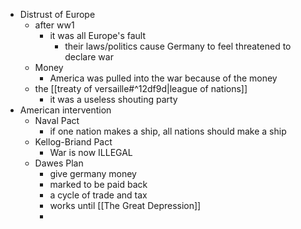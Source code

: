 - Distrust of Europe
	- after ww1
		- it was all Europe's fault
			- their laws/politics cause Germany to feel threatened to declare war
	- Money
		- America was pulled into the war because of the money
	- the [[treaty of versaille#^12df9d|league of nations]]
		- it was a useless shouting party
- American intervention
	- Naval Pact
		- if one nation makes a ship, all nations should make a ship
	- Kellog-Briand Pact
		- War is now ILLEGAL
	- Dawes Plan
		- give germany money
		- marked to be paid back
		- a cycle of trade and tax 
		- works until [[The Great Depression]]
		- 